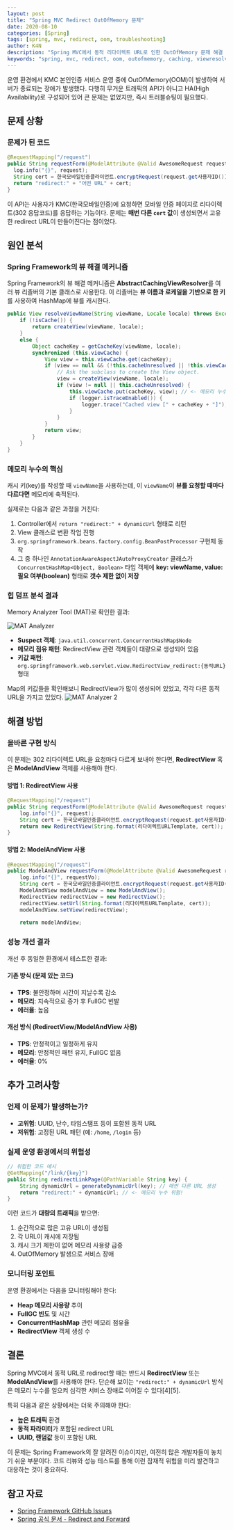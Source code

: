 ```yaml
---
layout: post
title: "Spring MVC Redirect OutOfMemory 문제"
date: 2020-08-10
categories: [Spring]
tags: [spring, mvc, redirect, oom, troubleshooting]
author: K4N
description: "Spring MVC에서 동적 리다이렉트 URL로 인한 OutOfMemory 문제 해결 과정. AbstractCachingViewResolver의 캐시 메커니즘과 RedirectView 사용법을 상세히 다룹니다."
keywords: "spring, mvc, redirect, oom, outofmemory, caching, viewresolver, troubleshooting, java"
---
```


운영 환경에서 KMC 본인인증 서비스 운영 중에 OutOfMemory(OOM)이 발생하여 서버가 종료되는 장애가 발생했다. 다행히 무거운 트래픽의 API가 아니고 HA(High Availability)로 구성되어 있어 큰 문제는 없었지만, 즉시 트러블슈팅이 필요했다.

<!-- more -->

## 문제 상황

### 문제가 된 코드

```java
@RequestMapping("/request")
public String requestForm(@ModelAttribute @Valid AwesomeRequest request) {
  log.info("{}", request);
  String cert = 한국모바일인증클라이언트.encryptRequest(request.get사용자ID());
  return "redirect:" + "어떤 URL" + cert;
}
```

이 API는 사용자가 KMC(한국모바일인증)에 요청하면 모바일 인증 페이지로 리다이렉트(302 응답코드)를 응답하는 기능이다. 문제는 **매번 다른 `cert` 값**이 생성되면서 고유한 redirect URL이 만들어진다는 점이었다.

## 원인 분석

### Spring Framework의 뷰 해결 메커니즘

Spring Framework의 뷰 해결 메커니즘은 **AbstractCachingViewResolver**를 여러 뷰 리졸버의 기본 클래스로 사용한다. 이 리졸버는 **뷰 이름과 로케일을 기반으로 한 키**를 사용하여 HashMap에 뷰를 캐시한다.

```java
public View resolveViewName(String viewName, Locale locale) throws Exception {
	if (!isCache()) {
		return createView(viewName, locale);
	}
	else {
		Object cacheKey = getCacheKey(viewName, locale);
		synchronized (this.viewCache) {
			View view = this.viewCache.get(cacheKey);
			if (view == null && (!this.cacheUnresolved || !this.viewCache.containsKey(cacheKey))) {
				// Ask the subclass to create the View object.
				view = createView(viewName, locale);
				if (view != null || this.cacheUnresolved) {
					this.viewCache.put(cacheKey, view); // <- 메모리 누수 발생!!
					if (logger.isTraceEnabled()) {
						logger.trace("Cached view [" + cacheKey + "]");
					}
				}
			}
			return view;
		}
	}
}
```

### 메모리 누수의 핵심

캐시 키(key)를 작성할 때 `viewName`을 사용하는데, 이 `viewName`이 **뷰를 요청할 때마다 다르다면** 메모리에 축적된다. 

실제로는 다음과 같은 과정을 거친다:

1. Controller에서 `return "redirect:" + dynamicUrl` 형태로 리턴
2. View 클래스로 변환 작업 진행
3. `org.springframework.beans.factory.config.BeanPostProcessor` 구현체 동작
4. 그 중 하나인 `AnnotationAwareAspectJAutoProxyCreator` 클래스가 `ConcurrentHashMap<Object, Boolean>` 타입 객체에 **key: viewName, value: 필요 여부(boolean)** 형태로 **갯수 제한 없이 저장**

### 힙 덤프 분석 결과

Memory Analyzer Tool (MAT)로 확인한 결과:


![MAT Analyzer](https://github.com/user-attachments/assets/77a843ff-9a2c-48f8-8b4f-030b9db0ab0e)

- **Suspect 객체**: `java.util.concurrent.ConcurrentHashMap$Node`
- **메모리 점유 패턴**: RedirectView 관련 객체들이 대량으로 생성되어 있음
- **키값 패턴**: `org.springframework.web.servlet.view.RedirectView_redirect:{동적URL}` 형태

Map의 키값들을 확인해보니 RedirectView가 많이 생성되어 있었고, 각각 다른 동적 URL을 가지고 있었다.
![MAT Analyzer 2](https://github.com/user-attachments/assets/cedb8ca8-5ad4-4116-bd43-3e4ab509c09e)


## 해결 방법

### 올바른 구현 방식

이 문제는 302 리다이렉트 URL을 요청마다 다르게 보내야 한다면, **RedirectView** 혹은 **ModelAndView** 객체를 사용해야 한다.

#### 방법 1: RedirectView 사용

```java
@RequestMapping("/request")
public String requestForm(@ModelAttribute @Valid AwesomeRequest request) {
	log.info("{}", request);
  	String cert = 한국모바일인증클라이언트.encryptRequest(request.get사용자ID());
  	return new RedirectView(String.format(리다이렉트URLTemplate, cert));
}
```

#### 방법 2: ModelAndView 사용
```java
@RequestMapping("/request")
public ModelAndView requestForm(@ModelAttribute @Valid AwesomeRequest request) {
	log.info("{}", requestVo);
	String cert = 한국모바일인증클라이언트.encryptRequest(request.get사용자ID());
	ModelAndView modelAndView = new ModelAndView();
	RedirectView redirectView = new RedirectView();
	redirectView.setUrl(String.format(리다이렉트URLTemplate, cert));
	modelAndView.setView(redirectView);
	
	return modelAndView;

```


### 성능 개선 결과

개선 후 동일한 환경에서 테스트한 결과:

#### 기존 방식 (문제 있는 코드)
- **TPS**: 불안정하며 시간이 지날수록 감소
- **메모리**: 지속적으로 증가 후 FullGC 빈발
- **에러율**: 높음

#### 개선 방식 (RedirectView/ModelAndView 사용)
- **TPS**: 안정적이고 일정하게 유지
- **메모리**: 안정적인 패턴 유지, FullGC 없음
- **에러율**: 0%

## 추가 고려사항

### 언제 이 문제가 발생하는가?

- **고위험**: UUID, 난수, 타임스탬프 등이 포함된 동적 URL
- **저위험**: 고정된 URL 패턴 (예: `/home`, `/login` 등)

### 실제 운영 환경에서의 위험성
```java
// 위험한 코드 예시
@GetMapping("/link/{key}")
public String redirectLinkPage(@PathVariable String key) {
  	String dynamicUrl = generateDynamicUrl(key); // 매번 다른 URL 생성
	return "redirect:" + dynamicUrl; // <- 메모리 누수 위험!
}
```

이런 코드가 **대량의 트래픽**을 받으면:
1. 순간적으로 많은 고유 URL이 생성됨
2. 각 URL이 캐시에 저장됨
3. 캐시 크기 제한이 없어 메모리 사용량 급증
4. OutOfMemory 발생으로 서비스 장애

### 모니터링 포인트

운영 환경에서는 다음을 모니터링해야 한다:

- **Heap 메모리 사용량** 추이
- **FullGC 빈도** 및 시간
- **ConcurrentHashMap** 관련 메모리 점유율
- **RedirectView** 객체 생성 수

## 결론

Spring MVC에서 동적 URL로 redirect할 때는 반드시 **RedirectView** 또는 **ModelAndView**를 사용해야 한다. 단순해 보이는 `"redirect:" + dynamicUrl` 방식은 메모리 누수를 일으켜 심각한 서비스 장애로 이어질 수 있다[4][5].

특히 다음과 같은 상황에서는 더욱 주의해야 한다:
- **높은 트래픽** 환경
- **동적 파라미터**가 포함된 redirect URL
- **UUID, 랜덤값** 등이 포함된 URL

이 문제는 Spring Framework의 잘 알려진 이슈이지만, 여전히 많은 개발자들이 놓치기 쉬운 부분이다. 코드 리뷰와 성능 테스트를 통해 이런 잠재적 위험을 미리 발견하고 대응하는 것이 중요하다.

## 참고 자료

- [Spring Framework GitHub Issues](https://github.com/spring-projects/spring-framework/issues/14698)
- [Spring 공식 문서 - Redirect and Forward](https://docs.spring.io/spring-framework/docs/current/reference/html/web.html#mvc-redirecting)




